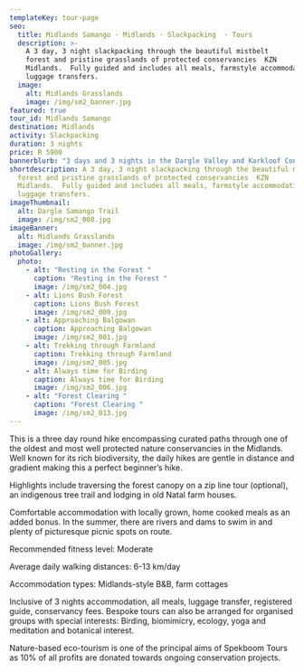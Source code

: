 ```yaml
---
templateKey: tour-page
seo:
  title: Midlands Samango · Midlands · Slackpacking  · Tours
  description: >-
    A 3 day, 3 night slackpacking through the beautiful mistbelt
    forest and pristine grasslands of protected conservancies  KZN
    Midlands.  Fully guided and includes all meals, farmstyle accommodation and
    luggage transfers.
  image:
    alt: Midlands Grasslands
    image: /img/sm2_banner.jpg
featured: true
tour_id: Midlands Samango
destination: Midlands
activity: Slackpacking
duration: 3 nights
price: R 5900
bannerblurb: "3 days and 3 nights in the Dargle Valley and Karkloof Conservancies "
shortdescription: A 3 day, 3 night slackpacking through the beautiful mistbelt
  forest and pristine grasslands of protected conservancies  KZN
  Midlands.  Fully guided and includes all meals, farmstyle accommodation and
  luggage transfers.
imageThumbnail:
  alt: Dargle Samango Trail
  image: /img/sm2_008.jpg
imageBanner:
  alt: Midlands Grasslands
  image: /img/sm2_banner.jpg
photoGallery:
  photo:
    - alt: "Resting in the Forest "
      caption: "Resting in the Forest "
      image: /img/sm2_004.jpg
    - alt: Lions Bush Forest
      caption: Lions Bush Forest
      image: /img/sm2_009.jpg
    - alt: Approaching Balgowan
      caption: Approaching Balgowan
      image: /img/sm2_001.jpg
    - alt: Trekking through Farmland
      caption: Trekking through Farmland
      image: /img/sm2_005.jpg
    - alt: Always time for Birding
      caption: Always time for Birding
      image: /img/sm2_006.jpg
    - alt: "Forest Clearing "
      caption: "Forest Clearing "
      image: /img/sm2_013.jpg
---
```


This is a three day round hike encompassing curated paths through one of the oldest and most well protected nature conservancies in the Midlands. Well known for its rich biodiversity, the daily hikes are gentle in distance and gradient making this a perfect beginner’s hike.

Highlights include traversing the forest canopy on a zip line tour (optional), an indigenous tree trail and lodging in old Natal farm houses.

Comfortable accommodation with locally grown, home cooked meals as an added bonus. In the summer, there are rivers and dams to swim in and plenty of picturesque picnic spots on route.

Recommended fitness level: Moderate

Average daily walking distances: 6-13 km/day

Accommodation types: Midlands-style B&B, farm cottages

Inclusive of 3 nights accommodation, all meals, luggage transfer, registered guide, conservancy fees. Bespoke tours can also be arranged for organised groups with special interests: Birding, biomimicry, ecology, yoga and meditation and botanical interest.

Nature-based eco-tourism is one of the principal aims of Spekboom Tours as 10% of all profits are donated towards ongoing conservation projects.
